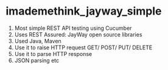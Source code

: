 # imademethink_jayway_simple

1) Most simple REST API testing using Cucumber
2) Uses REST Assured: JayWay open source libraries
3) Used Java, Maven
4) Use it to raise HTTP request GET/ POST/ PUT/ DELETE
5) Use it to parse HTTP response
6) JSON parsing etc
